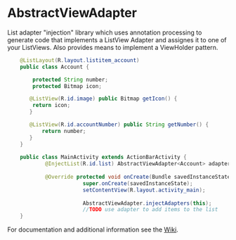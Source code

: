 AbstractViewAdapter
===================

List adapter "injection" library which uses annotation processing to generate code that implements a ListView Adapter and assignes it to one of your ListViews. Also provides means to implement a ViewHolder pattern. 

```java
    @ListLayout(R.layout.listitem_account)
    public class Account {

        protected String number;
        protected Bitmap icon;

       @ListView(R.id.image) public Bitmap getIcon() {
        return icon;
       }

       @ListView(R.id.accountNumber) public String getNumber() {
           return number;
       }
    }
    
    public class MainActivity extends ActionBarActivity {
            @InjectList(R.id.list) AbstractViewAdapter<Account> adapter;
            
            @Override protected void onCreate(Bundle savedInstanceState) {
                        super.onCreate(savedInstanceState);
                        setContentView(R.layout.activity_main);
                        
                        AbstractViewAdapter.injectAdapters(this);
                        //TODO use adapter to add items to the list
	}
```
	
For documentation and additional information see the [Wiki][1].

[1]: https://github.com/ikust/AbstractViewAdapter/wiki